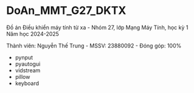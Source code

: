 # DoAn_MMT_G27_DKTX
Đồ án Điều khiển máy tính từ xa - Nhóm 27, lớp Mạng Máy Tính, học kỳ 1 Năm học 2024-2025

Thành viên: Nguyễn Thế Trung - MSSV: 23880092 - Đóng góp: 100%

+ pynput
+ pyautogui
+ vidstream
+ pillow
+ keyboard